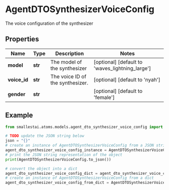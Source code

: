 # AgentDTOSynthesizerVoiceConfig

The voice configuration of the synthesizer

## Properties

Name | Type | Description | Notes
------------ | ------------- | ------------- | -------------
**model** | **str** | The model of the synthesizer | [optional] [default to 'waves_lightning_large']
**voice_id** | **str** | The voice ID of the synthesizer. | [optional] [default to 'nyah']
**gender** | **str** |  | [optional] [default to 'female']

## Example

```python
from smallestai.atoms.models.agent_dto_synthesizer_voice_config import AgentDTOSynthesizerVoiceConfig

# TODO update the JSON string below
json = "{}"
# create an instance of AgentDTOSynthesizerVoiceConfig from a JSON string
agent_dto_synthesizer_voice_config_instance = AgentDTOSynthesizerVoiceConfig.from_json(json)
# print the JSON string representation of the object
print(AgentDTOSynthesizerVoiceConfig.to_json())

# convert the object into a dict
agent_dto_synthesizer_voice_config_dict = agent_dto_synthesizer_voice_config_instance.to_dict()
# create an instance of AgentDTOSynthesizerVoiceConfig from a dict
agent_dto_synthesizer_voice_config_from_dict = AgentDTOSynthesizerVoiceConfig.from_dict(agent_dto_synthesizer_voice_config_dict)
```




